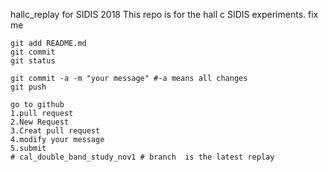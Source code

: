 hallc_replay for SIDIS 2018
This repo is for the hall c SIDIS experiments.
fix me
```
git add README.md 
git commit
git status 

git commit -a -m "your message" #-a means all changes
git push

go to github
1.pull request
2.New Request
3.Creat pull request
4.modify your message
5.submit
# cal_double_band_study_nov1 # branch  is the latest replay 
